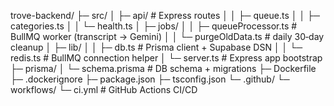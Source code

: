 trove-backend/
├─ src/
│ ├─ api/ # Express routes
│ │ ├─ queue.ts
│ │ ├─ categories.ts
│ │ └─ health.ts
│ ├─ jobs/
│ │ ├─ queueProcessor.ts # BullMQ worker (transcript → Gemini)
│ │ └─ purgeOldData.ts # daily 30‑day cleanup
│ ├─ lib/
│ │ ├─ db.ts # Prisma client + Supabase DSN
│ │ └─ redis.ts # BullMQ connection helper
│ └─ server.ts # Express app bootstrap
├─ prisma/
│ └─ schema.prisma # DB schema + migrations
├─ Dockerfile
├─ .dockerignore
├─ package.json
├─ tsconfig.json
└─ .github/
└─ workflows/
└─ ci.yml # GitHub Actions CI/CD
